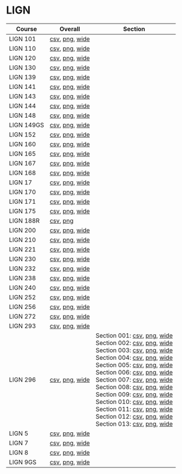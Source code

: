 # LIGN

| Course | Overall | Section |
| ------ | ------- | ------- |
| LIGN 101 | [csv](https://github.com/UCSD-Historical-Enrollment-Data/2024Fall/blob/main/overall/LIGN%20101.csv), [png](https://raw.githubusercontent.com/UCSD-Historical-Enrollment-Data/2024Fall/main/plot_overall/LIGN%20101.png), [wide](https://raw.githubusercontent.com/UCSD-Historical-Enrollment-Data/2024Fall/main/plot_overall_wide/LIGN%20101.png) |  |
| LIGN 110 | [csv](https://github.com/UCSD-Historical-Enrollment-Data/2024Fall/blob/main/overall/LIGN%20110.csv), [png](https://raw.githubusercontent.com/UCSD-Historical-Enrollment-Data/2024Fall/main/plot_overall/LIGN%20110.png), [wide](https://raw.githubusercontent.com/UCSD-Historical-Enrollment-Data/2024Fall/main/plot_overall_wide/LIGN%20110.png) |  |
| LIGN 120 | [csv](https://github.com/UCSD-Historical-Enrollment-Data/2024Fall/blob/main/overall/LIGN%20120.csv), [png](https://raw.githubusercontent.com/UCSD-Historical-Enrollment-Data/2024Fall/main/plot_overall/LIGN%20120.png), [wide](https://raw.githubusercontent.com/UCSD-Historical-Enrollment-Data/2024Fall/main/plot_overall_wide/LIGN%20120.png) |  |
| LIGN 130 | [csv](https://github.com/UCSD-Historical-Enrollment-Data/2024Fall/blob/main/overall/LIGN%20130.csv), [png](https://raw.githubusercontent.com/UCSD-Historical-Enrollment-Data/2024Fall/main/plot_overall/LIGN%20130.png), [wide](https://raw.githubusercontent.com/UCSD-Historical-Enrollment-Data/2024Fall/main/plot_overall_wide/LIGN%20130.png) |  |
| LIGN 139 | [csv](https://github.com/UCSD-Historical-Enrollment-Data/2024Fall/blob/main/overall/LIGN%20139.csv), [png](https://raw.githubusercontent.com/UCSD-Historical-Enrollment-Data/2024Fall/main/plot_overall/LIGN%20139.png), [wide](https://raw.githubusercontent.com/UCSD-Historical-Enrollment-Data/2024Fall/main/plot_overall_wide/LIGN%20139.png) |  |
| LIGN 141 | [csv](https://github.com/UCSD-Historical-Enrollment-Data/2024Fall/blob/main/overall/LIGN%20141.csv), [png](https://raw.githubusercontent.com/UCSD-Historical-Enrollment-Data/2024Fall/main/plot_overall/LIGN%20141.png), [wide](https://raw.githubusercontent.com/UCSD-Historical-Enrollment-Data/2024Fall/main/plot_overall_wide/LIGN%20141.png) |  |
| LIGN 143 | [csv](https://github.com/UCSD-Historical-Enrollment-Data/2024Fall/blob/main/overall/LIGN%20143.csv), [png](https://raw.githubusercontent.com/UCSD-Historical-Enrollment-Data/2024Fall/main/plot_overall/LIGN%20143.png), [wide](https://raw.githubusercontent.com/UCSD-Historical-Enrollment-Data/2024Fall/main/plot_overall_wide/LIGN%20143.png) |  |
| LIGN 144 | [csv](https://github.com/UCSD-Historical-Enrollment-Data/2024Fall/blob/main/overall/LIGN%20144.csv), [png](https://raw.githubusercontent.com/UCSD-Historical-Enrollment-Data/2024Fall/main/plot_overall/LIGN%20144.png), [wide](https://raw.githubusercontent.com/UCSD-Historical-Enrollment-Data/2024Fall/main/plot_overall_wide/LIGN%20144.png) |  |
| LIGN 148 | [csv](https://github.com/UCSD-Historical-Enrollment-Data/2024Fall/blob/main/overall/LIGN%20148.csv), [png](https://raw.githubusercontent.com/UCSD-Historical-Enrollment-Data/2024Fall/main/plot_overall/LIGN%20148.png), [wide](https://raw.githubusercontent.com/UCSD-Historical-Enrollment-Data/2024Fall/main/plot_overall_wide/LIGN%20148.png) |  |
| LIGN 149GS | [csv](https://github.com/UCSD-Historical-Enrollment-Data/2024Fall/blob/main/overall/LIGN%20149GS.csv), [png](https://raw.githubusercontent.com/UCSD-Historical-Enrollment-Data/2024Fall/main/plot_overall/LIGN%20149GS.png), [wide](https://raw.githubusercontent.com/UCSD-Historical-Enrollment-Data/2024Fall/main/plot_overall_wide/LIGN%20149GS.png) |  |
| LIGN 152 | [csv](https://github.com/UCSD-Historical-Enrollment-Data/2024Fall/blob/main/overall/LIGN%20152.csv), [png](https://raw.githubusercontent.com/UCSD-Historical-Enrollment-Data/2024Fall/main/plot_overall/LIGN%20152.png), [wide](https://raw.githubusercontent.com/UCSD-Historical-Enrollment-Data/2024Fall/main/plot_overall_wide/LIGN%20152.png) |  |
| LIGN 160 | [csv](https://github.com/UCSD-Historical-Enrollment-Data/2024Fall/blob/main/overall/LIGN%20160.csv), [png](https://raw.githubusercontent.com/UCSD-Historical-Enrollment-Data/2024Fall/main/plot_overall/LIGN%20160.png), [wide](https://raw.githubusercontent.com/UCSD-Historical-Enrollment-Data/2024Fall/main/plot_overall_wide/LIGN%20160.png) |  |
| LIGN 165 | [csv](https://github.com/UCSD-Historical-Enrollment-Data/2024Fall/blob/main/overall/LIGN%20165.csv), [png](https://raw.githubusercontent.com/UCSD-Historical-Enrollment-Data/2024Fall/main/plot_overall/LIGN%20165.png), [wide](https://raw.githubusercontent.com/UCSD-Historical-Enrollment-Data/2024Fall/main/plot_overall_wide/LIGN%20165.png) |  |
| LIGN 167 | [csv](https://github.com/UCSD-Historical-Enrollment-Data/2024Fall/blob/main/overall/LIGN%20167.csv), [png](https://raw.githubusercontent.com/UCSD-Historical-Enrollment-Data/2024Fall/main/plot_overall/LIGN%20167.png), [wide](https://raw.githubusercontent.com/UCSD-Historical-Enrollment-Data/2024Fall/main/plot_overall_wide/LIGN%20167.png) |  |
| LIGN 168 | [csv](https://github.com/UCSD-Historical-Enrollment-Data/2024Fall/blob/main/overall/LIGN%20168.csv), [png](https://raw.githubusercontent.com/UCSD-Historical-Enrollment-Data/2024Fall/main/plot_overall/LIGN%20168.png), [wide](https://raw.githubusercontent.com/UCSD-Historical-Enrollment-Data/2024Fall/main/plot_overall_wide/LIGN%20168.png) |  |
| LIGN 17 | [csv](https://github.com/UCSD-Historical-Enrollment-Data/2024Fall/blob/main/overall/LIGN%2017.csv), [png](https://raw.githubusercontent.com/UCSD-Historical-Enrollment-Data/2024Fall/main/plot_overall/LIGN%2017.png), [wide](https://raw.githubusercontent.com/UCSD-Historical-Enrollment-Data/2024Fall/main/plot_overall_wide/LIGN%2017.png) |  |
| LIGN 170 | [csv](https://github.com/UCSD-Historical-Enrollment-Data/2024Fall/blob/main/overall/LIGN%20170.csv), [png](https://raw.githubusercontent.com/UCSD-Historical-Enrollment-Data/2024Fall/main/plot_overall/LIGN%20170.png), [wide](https://raw.githubusercontent.com/UCSD-Historical-Enrollment-Data/2024Fall/main/plot_overall_wide/LIGN%20170.png) |  |
| LIGN 171 | [csv](https://github.com/UCSD-Historical-Enrollment-Data/2024Fall/blob/main/overall/LIGN%20171.csv), [png](https://raw.githubusercontent.com/UCSD-Historical-Enrollment-Data/2024Fall/main/plot_overall/LIGN%20171.png), [wide](https://raw.githubusercontent.com/UCSD-Historical-Enrollment-Data/2024Fall/main/plot_overall_wide/LIGN%20171.png) |  |
| LIGN 175 | [csv](https://github.com/UCSD-Historical-Enrollment-Data/2024Fall/blob/main/overall/LIGN%20175.csv), [png](https://raw.githubusercontent.com/UCSD-Historical-Enrollment-Data/2024Fall/main/plot_overall/LIGN%20175.png), [wide](https://raw.githubusercontent.com/UCSD-Historical-Enrollment-Data/2024Fall/main/plot_overall_wide/LIGN%20175.png) |  |
| LIGN 188R | [csv](https://github.com/UCSD-Historical-Enrollment-Data/2024Fall/blob/main/overall/LIGN%20188R.csv), [png](https://raw.githubusercontent.com/UCSD-Historical-Enrollment-Data/2024Fall/main/plot_overall/LIGN%20188R.png) |  |
| LIGN 200 | [csv](https://github.com/UCSD-Historical-Enrollment-Data/2024Fall/blob/main/overall/LIGN%20200.csv), [png](https://raw.githubusercontent.com/UCSD-Historical-Enrollment-Data/2024Fall/main/plot_overall/LIGN%20200.png), [wide](https://raw.githubusercontent.com/UCSD-Historical-Enrollment-Data/2024Fall/main/plot_overall_wide/LIGN%20200.png) |  |
| LIGN 210 | [csv](https://github.com/UCSD-Historical-Enrollment-Data/2024Fall/blob/main/overall/LIGN%20210.csv), [png](https://raw.githubusercontent.com/UCSD-Historical-Enrollment-Data/2024Fall/main/plot_overall/LIGN%20210.png), [wide](https://raw.githubusercontent.com/UCSD-Historical-Enrollment-Data/2024Fall/main/plot_overall_wide/LIGN%20210.png) |  |
| LIGN 221 | [csv](https://github.com/UCSD-Historical-Enrollment-Data/2024Fall/blob/main/overall/LIGN%20221.csv), [png](https://raw.githubusercontent.com/UCSD-Historical-Enrollment-Data/2024Fall/main/plot_overall/LIGN%20221.png), [wide](https://raw.githubusercontent.com/UCSD-Historical-Enrollment-Data/2024Fall/main/plot_overall_wide/LIGN%20221.png) |  |
| LIGN 230 | [csv](https://github.com/UCSD-Historical-Enrollment-Data/2024Fall/blob/main/overall/LIGN%20230.csv), [png](https://raw.githubusercontent.com/UCSD-Historical-Enrollment-Data/2024Fall/main/plot_overall/LIGN%20230.png), [wide](https://raw.githubusercontent.com/UCSD-Historical-Enrollment-Data/2024Fall/main/plot_overall_wide/LIGN%20230.png) |  |
| LIGN 232 | [csv](https://github.com/UCSD-Historical-Enrollment-Data/2024Fall/blob/main/overall/LIGN%20232.csv), [png](https://raw.githubusercontent.com/UCSD-Historical-Enrollment-Data/2024Fall/main/plot_overall/LIGN%20232.png), [wide](https://raw.githubusercontent.com/UCSD-Historical-Enrollment-Data/2024Fall/main/plot_overall_wide/LIGN%20232.png) |  |
| LIGN 238 | [csv](https://github.com/UCSD-Historical-Enrollment-Data/2024Fall/blob/main/overall/LIGN%20238.csv), [png](https://raw.githubusercontent.com/UCSD-Historical-Enrollment-Data/2024Fall/main/plot_overall/LIGN%20238.png), [wide](https://raw.githubusercontent.com/UCSD-Historical-Enrollment-Data/2024Fall/main/plot_overall_wide/LIGN%20238.png) |  |
| LIGN 240 | [csv](https://github.com/UCSD-Historical-Enrollment-Data/2024Fall/blob/main/overall/LIGN%20240.csv), [png](https://raw.githubusercontent.com/UCSD-Historical-Enrollment-Data/2024Fall/main/plot_overall/LIGN%20240.png), [wide](https://raw.githubusercontent.com/UCSD-Historical-Enrollment-Data/2024Fall/main/plot_overall_wide/LIGN%20240.png) |  |
| LIGN 252 | [csv](https://github.com/UCSD-Historical-Enrollment-Data/2024Fall/blob/main/overall/LIGN%20252.csv), [png](https://raw.githubusercontent.com/UCSD-Historical-Enrollment-Data/2024Fall/main/plot_overall/LIGN%20252.png), [wide](https://raw.githubusercontent.com/UCSD-Historical-Enrollment-Data/2024Fall/main/plot_overall_wide/LIGN%20252.png) |  |
| LIGN 256 | [csv](https://github.com/UCSD-Historical-Enrollment-Data/2024Fall/blob/main/overall/LIGN%20256.csv), [png](https://raw.githubusercontent.com/UCSD-Historical-Enrollment-Data/2024Fall/main/plot_overall/LIGN%20256.png), [wide](https://raw.githubusercontent.com/UCSD-Historical-Enrollment-Data/2024Fall/main/plot_overall_wide/LIGN%20256.png) |  |
| LIGN 272 | [csv](https://github.com/UCSD-Historical-Enrollment-Data/2024Fall/blob/main/overall/LIGN%20272.csv), [png](https://raw.githubusercontent.com/UCSD-Historical-Enrollment-Data/2024Fall/main/plot_overall/LIGN%20272.png), [wide](https://raw.githubusercontent.com/UCSD-Historical-Enrollment-Data/2024Fall/main/plot_overall_wide/LIGN%20272.png) |  |
| LIGN 293 | [csv](https://github.com/UCSD-Historical-Enrollment-Data/2024Fall/blob/main/overall/LIGN%20293.csv), [png](https://raw.githubusercontent.com/UCSD-Historical-Enrollment-Data/2024Fall/main/plot_overall/LIGN%20293.png), [wide](https://raw.githubusercontent.com/UCSD-Historical-Enrollment-Data/2024Fall/main/plot_overall_wide/LIGN%20293.png) |  |
| LIGN 296 | [csv](https://github.com/UCSD-Historical-Enrollment-Data/2024Fall/blob/main/overall/LIGN%20296.csv), [png](https://raw.githubusercontent.com/UCSD-Historical-Enrollment-Data/2024Fall/main/plot_overall/LIGN%20296.png), [wide](https://raw.githubusercontent.com/UCSD-Historical-Enrollment-Data/2024Fall/main/plot_overall_wide/LIGN%20296.png) | Section 001: [csv](https://github.com/UCSD-Historical-Enrollment-Data/2024Fall/blob/main/section/LIGN%20296_001.csv), [png](https://raw.githubusercontent.com/UCSD-Historical-Enrollment-Data/2024Fall/main/plot_section/LIGN%20296_001.png), [wide](https://raw.githubusercontent.com/UCSD-Historical-Enrollment-Data/2024Fall/main/plot_section_wide/LIGN%20296_001.png)<br>Section 002: [csv](https://github.com/UCSD-Historical-Enrollment-Data/2024Fall/blob/main/section/LIGN%20296_002.csv), [png](https://raw.githubusercontent.com/UCSD-Historical-Enrollment-Data/2024Fall/main/plot_section/LIGN%20296_002.png), [wide](https://raw.githubusercontent.com/UCSD-Historical-Enrollment-Data/2024Fall/main/plot_section_wide/LIGN%20296_002.png)<br>Section 003: [csv](https://github.com/UCSD-Historical-Enrollment-Data/2024Fall/blob/main/section/LIGN%20296_003.csv), [png](https://raw.githubusercontent.com/UCSD-Historical-Enrollment-Data/2024Fall/main/plot_section/LIGN%20296_003.png), [wide](https://raw.githubusercontent.com/UCSD-Historical-Enrollment-Data/2024Fall/main/plot_section_wide/LIGN%20296_003.png)<br>Section 004: [csv](https://github.com/UCSD-Historical-Enrollment-Data/2024Fall/blob/main/section/LIGN%20296_004.csv), [png](https://raw.githubusercontent.com/UCSD-Historical-Enrollment-Data/2024Fall/main/plot_section/LIGN%20296_004.png), [wide](https://raw.githubusercontent.com/UCSD-Historical-Enrollment-Data/2024Fall/main/plot_section_wide/LIGN%20296_004.png)<br>Section 005: [csv](https://github.com/UCSD-Historical-Enrollment-Data/2024Fall/blob/main/section/LIGN%20296_005.csv), [png](https://raw.githubusercontent.com/UCSD-Historical-Enrollment-Data/2024Fall/main/plot_section/LIGN%20296_005.png), [wide](https://raw.githubusercontent.com/UCSD-Historical-Enrollment-Data/2024Fall/main/plot_section_wide/LIGN%20296_005.png)<br>Section 006: [csv](https://github.com/UCSD-Historical-Enrollment-Data/2024Fall/blob/main/section/LIGN%20296_006.csv), [png](https://raw.githubusercontent.com/UCSD-Historical-Enrollment-Data/2024Fall/main/plot_section/LIGN%20296_006.png), [wide](https://raw.githubusercontent.com/UCSD-Historical-Enrollment-Data/2024Fall/main/plot_section_wide/LIGN%20296_006.png)<br>Section 007: [csv](https://github.com/UCSD-Historical-Enrollment-Data/2024Fall/blob/main/section/LIGN%20296_007.csv), [png](https://raw.githubusercontent.com/UCSD-Historical-Enrollment-Data/2024Fall/main/plot_section/LIGN%20296_007.png), [wide](https://raw.githubusercontent.com/UCSD-Historical-Enrollment-Data/2024Fall/main/plot_section_wide/LIGN%20296_007.png)<br>Section 008: [csv](https://github.com/UCSD-Historical-Enrollment-Data/2024Fall/blob/main/section/LIGN%20296_008.csv), [png](https://raw.githubusercontent.com/UCSD-Historical-Enrollment-Data/2024Fall/main/plot_section/LIGN%20296_008.png), [wide](https://raw.githubusercontent.com/UCSD-Historical-Enrollment-Data/2024Fall/main/plot_section_wide/LIGN%20296_008.png)<br>Section 009: [csv](https://github.com/UCSD-Historical-Enrollment-Data/2024Fall/blob/main/section/LIGN%20296_009.csv), [png](https://raw.githubusercontent.com/UCSD-Historical-Enrollment-Data/2024Fall/main/plot_section/LIGN%20296_009.png), [wide](https://raw.githubusercontent.com/UCSD-Historical-Enrollment-Data/2024Fall/main/plot_section_wide/LIGN%20296_009.png)<br>Section 010: [csv](https://github.com/UCSD-Historical-Enrollment-Data/2024Fall/blob/main/section/LIGN%20296_010.csv), [png](https://raw.githubusercontent.com/UCSD-Historical-Enrollment-Data/2024Fall/main/plot_section/LIGN%20296_010.png), [wide](https://raw.githubusercontent.com/UCSD-Historical-Enrollment-Data/2024Fall/main/plot_section_wide/LIGN%20296_010.png)<br>Section 011: [csv](https://github.com/UCSD-Historical-Enrollment-Data/2024Fall/blob/main/section/LIGN%20296_011.csv), [png](https://raw.githubusercontent.com/UCSD-Historical-Enrollment-Data/2024Fall/main/plot_section/LIGN%20296_011.png), [wide](https://raw.githubusercontent.com/UCSD-Historical-Enrollment-Data/2024Fall/main/plot_section_wide/LIGN%20296_011.png)<br>Section 012: [csv](https://github.com/UCSD-Historical-Enrollment-Data/2024Fall/blob/main/section/LIGN%20296_012.csv), [png](https://raw.githubusercontent.com/UCSD-Historical-Enrollment-Data/2024Fall/main/plot_section/LIGN%20296_012.png), [wide](https://raw.githubusercontent.com/UCSD-Historical-Enrollment-Data/2024Fall/main/plot_section_wide/LIGN%20296_012.png)<br>Section 013: [csv](https://github.com/UCSD-Historical-Enrollment-Data/2024Fall/blob/main/section/LIGN%20296_013.csv), [png](https://raw.githubusercontent.com/UCSD-Historical-Enrollment-Data/2024Fall/main/plot_section/LIGN%20296_013.png), [wide](https://raw.githubusercontent.com/UCSD-Historical-Enrollment-Data/2024Fall/main/plot_section_wide/LIGN%20296_013.png) |
| LIGN 5 | [csv](https://github.com/UCSD-Historical-Enrollment-Data/2024Fall/blob/main/overall/LIGN%205.csv), [png](https://raw.githubusercontent.com/UCSD-Historical-Enrollment-Data/2024Fall/main/plot_overall/LIGN%205.png), [wide](https://raw.githubusercontent.com/UCSD-Historical-Enrollment-Data/2024Fall/main/plot_overall_wide/LIGN%205.png) |  |
| LIGN 7 | [csv](https://github.com/UCSD-Historical-Enrollment-Data/2024Fall/blob/main/overall/LIGN%207.csv), [png](https://raw.githubusercontent.com/UCSD-Historical-Enrollment-Data/2024Fall/main/plot_overall/LIGN%207.png), [wide](https://raw.githubusercontent.com/UCSD-Historical-Enrollment-Data/2024Fall/main/plot_overall_wide/LIGN%207.png) |  |
| LIGN 8 | [csv](https://github.com/UCSD-Historical-Enrollment-Data/2024Fall/blob/main/overall/LIGN%208.csv), [png](https://raw.githubusercontent.com/UCSD-Historical-Enrollment-Data/2024Fall/main/plot_overall/LIGN%208.png), [wide](https://raw.githubusercontent.com/UCSD-Historical-Enrollment-Data/2024Fall/main/plot_overall_wide/LIGN%208.png) |  |
| LIGN 9GS | [csv](https://github.com/UCSD-Historical-Enrollment-Data/2024Fall/blob/main/overall/LIGN%209GS.csv), [png](https://raw.githubusercontent.com/UCSD-Historical-Enrollment-Data/2024Fall/main/plot_overall/LIGN%209GS.png), [wide](https://raw.githubusercontent.com/UCSD-Historical-Enrollment-Data/2024Fall/main/plot_overall_wide/LIGN%209GS.png) |  |
